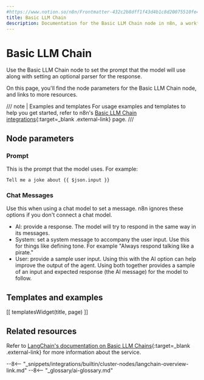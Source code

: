 ```yaml
---
#https://www.notion.so/n8n/Frontmatter-432c2b8dff1f43d4b1c8d20075510fe4
title: Basic LLM Chain
description: Documentation for the Basic LLM Chain node in n8n, a workflow automation platform. Includes details of operations and configuration, and links to examples and credentials information.
---
```


# Basic LLM Chain

Use the Basic LLM Chain node to set the prompt that the model will use along with setting an optional parser for the response.

On this page, you'll find the node parameters for the Basic LLM Chain node, and links to more resources.

/// note | Examples and templates
For usage examples and templates to help you get started, refer to n8n's [Basic LLM Chain integrations](https://n8n.io/integrations/basic-llm-chain/){:target=_blank .external-link} page.
///	

## Node parameters

### Prompt

This is the prompt that the model uses. For example:

```
Tell me a joke about {{ $json.input }}
```

### Chat Messages

Use this when using a chat model to set a message. n8n ignores these options if you don't connect a chat model.

* AI: provide a response. The model will try to respond in the same way in its messages.
* System: set a system message to accompany the user input. Use this for things like defining tone. For example "Always respond talking like a pirate."
* User: provide a sample user input. Using this with the AI option can help improve the output of the agent. Using both together provides a sample of an input and expected response (the AI message) for the model to follow.

## Templates and examples

<!-- see https://www.notion.so/n8n/Pull-in-templates-for-the-integrations-pages-37c716837b804d30a33b47475f6e3780 -->

[[ templatesWidget(title, page) ]]

## Related resources

Refer to [LangChain's documentation on Basic LLM Chains](https://js.langchain.com/docs/modules/chains/foundational/llm_chain){:target=_blank .external-link} for more information about the service.

--8<-- "_snippets/integrations/builtin/cluster-nodes/langchain-overview-link.md"
--8<-- "_glossary/ai-glossary.md"
